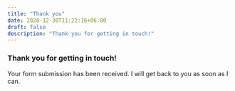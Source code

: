 ```yaml
---
title: "Thank you"
date: 2020-12-30T11:22:16+06:00
draft: false
description: "Thank you for getting in touch!"
---
```


### Thank you for getting in touch!

Your form submission has been received. I will get back to you as soon as I can.